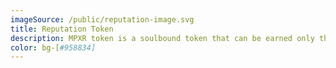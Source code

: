 ```yaml
---
imageSource: /public/reputation-image.svg
title: Reputation Token
description: MPXR token is a soulbound token that can be earned only through interaction. MPXR is used to measure the reputation of users and content reputation, it is a quantification of interaction, it is the most important weight of votes, it is always locked on the Mindplex Reputation escrow.
color: bg-[#958834]
---
```

